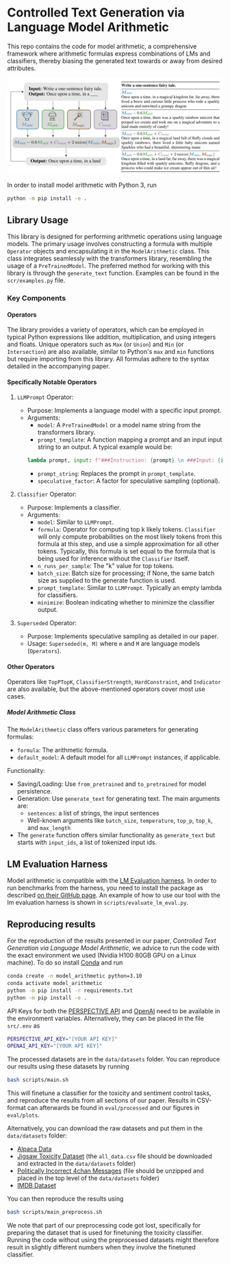 # Controlled Text Generation via Language Model Arithmetic

This repo contains the code for model arithmetic, a comprehensive framework where arithmetic formulas express combinations of LMs and classifiers, thereby biasing the generated text towards or away from desired attributes.

![Overview](overview.png)

In order to install model arithmetic with Python 3, run

```sh
python -m pip install -e .
```

## Library Usage
This library is designed for performing arithmetic operations using language models. The primary usage involves constructing a formula with multiple `Operator` objects and encapsulating it in the `ModelArithmetic` class. This class integrates seamlessly with the transformers library, resembling the usage of a `PreTrainedModel`. The preferred method for working with this library is through the `generate_text` function. Examples can be found in the `scr/examples.py` file.

### Key Components
#### Operators
The library provides a variety of operators, which can be employed in typical Python expressions like addition, multiplication, and using integers and floats. Unique operators such as `Max` (or `Union`) and `Min` (or `Intersection`) are also available, similar to Python's `max` and `min` functions but require importing from this library. All formulas adhere to the syntax detailed in the accompanying paper.

#### Specifically Notable Operators

1. `LLMPrompt` Operator:
   - Purpose: Implements a language model with a specific input prompt.
   - Arguments:
        - `model`: A `PreTrainedModel` or a model name string from the transformers library.
        - `prompt_template`: A function mapping a prompt and an input input string to an output. A typical example would be:
        ```python
        lambda prompt, input: f"###Instruction: {prompt} \n ###Input: {input} \n ###Output:"
        ```
        - `prompt_string`: Replaces the prompt in `prompt_template`.
        - `speculative_factor`: A factor for speculative sampling (optional).
2. `Classifier` Operator:
   - Purpose: Implements a classifier.
   - Arguments:
      - `model`: Similar to `LLMPrompt`.
      - `formula`: Operator for computing top k likely tokens. `Classifier` will only compute probabilities on the most likely tokens from this formula at this step, and use a simple approximation for all other tokens. Typically, this formula is set equal to the formula that is being used for inference without the `Classifier` itself.
      - `n_runs_per_sample`: The "k" value for top tokens.
      - `batch_size`: Batch size for processing; if None, the same batch size as supplied to the generate function is used.
      - `prompt_template`: Similar to `LLMPrompt`. Typically an empty lambda for classifiers.
      - `minimize`: Boolean indicating whether to minimize the classifier output.

3. `Superseded` Operator:

   - Purpose: Implements speculative sampling as detailed in our paper.
   - Usage: `Superseded(m, M)` where `m` and `M` are language models (`Operators`).

#### Other Operators

Operators like `TopPTopK`, `ClassifierStrength`, `HardConstraint`, and `Indicator` are also available, but the above-mentioned operators cover most use cases.

##### Model Arithmetic Class

The `ModelArithmetic` class offers various parameters for generating formulas:
- `formula`: The arithmetic formula.
- `default_model`: A default model for all `LLMPrompt` instances, if applicable.

Functionality:
- Saving/Loading: Use `from_pretrained` and `to_pretrained` for model persistence.
- Generation: Use `generate_text` for generating text. The main arguments are:
    - `sentences`: a list of strings, the input sentences
    - Well-known arguments like `batch_size`, `temperature`, `top_p`, `top_k`, and `max_length`
- The `generate` function offers similar functionality as `generate_text` but starts with `input_ids`, a list of tokenized input ids.

## LM Evaluation Harness

Model arithmetic is compatible with the [LM Evaluation harness](https://github.com/EleutherAI/lm-evaluation-harness). In order to run benchmarks from the harness, you need to install the package as described [on their GitHub page](https://github.com/EleutherAI/lm-evaluation-harness). An example of how to use our tool with the lm evaluation harness is shown in `scripts/evaluate_lm_eval.py`.

## Reproducing results

For the reproduction of the results presented in our paper, *Controlled Text Generation via Language Model Arithmetic*, we advice to run the code with the exact environment we used (Nvidia H100 80GB GPU on a Linux machine). To do so install [Conda](https://docs.conda.io/projects/miniconda/en/latest/) and run

```sh
conda create -n model_arithmetic python=3.10
conda activate model_arithmetic
python -m pip install -r requirements.txt
python -m pip install -e .
```

API Keys for both the [PERSPECTIVE API](https://perspectiveapi.com/) and [OpenAI](https://openai.com/) need to be available in the environment variables. Alternatively, they can be placed in the file `src/.env` as

```sh
PERSPECTIVE_API_KEY="[YOUR API KEY]"
OPENAI_API_KEY="[YOUR API KEY]"
```

The processed datasets are in the `data/datasets` folder. You can reproduce our results using these datasets by running 

```sh
bash scripts/main.sh
```
This will finetune a classifier for the toxicity and sentiment control tasks, and reproduce the results from all sections of our paper. Results in CSV-format can afterwards be found in `eval/processed` and our figures in `eval/plots`.

Alternatively, you can download the raw datasets and put them in the `data/datasets` folder:
- [Alpaca Data](https://github.com/tloen/alpaca-lora/blob/main/alpaca_data.json)
- [Jigsaw Toxicity Dataset](https://www.kaggle.com/c/jigsaw-unintended-bias-in-toxicity-classification/data) (the `all_data.csv` file should be downloaded and extracted in the `data/datasets` folder)
- [Politically Incorrect 4chan Messages](https://zenodo.org/record/3606810) (file should be unzipped and placed in the top level of the `data/datasets` folder)
- [IMDB Dataset](https://www.kaggle.com/datasets/lakshmi25npathi/imdb-dataset-of-50k-movie-reviews)


You can then reproduce the results using

```sh
bash scripts/main_preprocess.sh
```

We note that part of our preprocessing code got lost, specifically for preparing the dataset that is used for finetuning the toxicity classifier. Running the code without using the preprocessed datasets might therefore result in slightly different numbers when they involve the finetuned classifier.